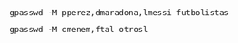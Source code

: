 <pre>gpasswd -M pperez,dmaradona,lmessi futbolistas </pre>
<pre>gpasswd -M cmenem,ftal otrosl</pre>

